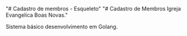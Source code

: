 "# Cadastro de membros - Esqueleto" 
"# Cadastro de Membros Igreja Evangelica Boas Novas." 

Sistema básico desenvolvimento em Golang.
